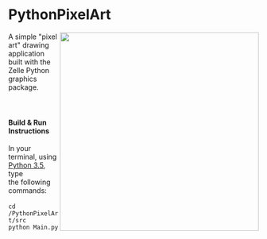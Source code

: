 <h1>PythonPixelArt</h1>
<img src="https://github.com/medenzon/PythonPixelArt/blob/master/demo.gif" width="400px" align="right"></img>
A simple "pixel art" drawing application built with the Zelle Python graphics package.<br>
<br>
<br>
<h4>Build & Run Instructions</h4>
  In your terminal, using <a href="https://www.python.org/downloads/release/python-350/">Python 3.5</a>, type<br>the following commands:
<br>
<br>
<code>cd /PythonPixelArt/src</code><br>
<code>python Main.py</code>
